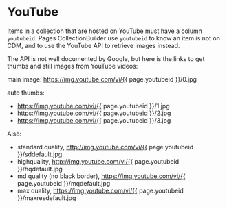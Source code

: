 # YouTube

Items in a collection that are hosted on YouTube must have a column `youtubeid`.
Pages CollectionBuilder use `youtubeid` to know an item is not on CDM, and to use the YouTube API to retrieve images instead.

The API is not well documented by Google, but here is the links to get thumbs and still images from YouTube videos:

main image: https://img.youtube.com/vi/{{ page.youtubeid }}/0.jpg

auto thumbs:

- https://img.youtube.com/vi/{{ page.youtubeid }}/1.jpg 
- https://img.youtube.com/vi/{{ page.youtubeid }}/2.jpg 
- https://img.youtube.com/vi/{{ page.youtubeid }}/3.jpg

Also:

- standard quality, http://img.youtube.com/vi/{{ page.youtubeid }}/sddefault.jpg
- highquality, http://img.youtube.com/vi/{{ page.youtubeid }}/hqdefault.jpg
- md quality (no black border), https://img.youtube.com/vi/{{ page.youtubeid }}/mqdefault.jpg
- max quality, https://img.youtube.com/vi/{{ page.youtubeid }}/maxresdefault.jpg
